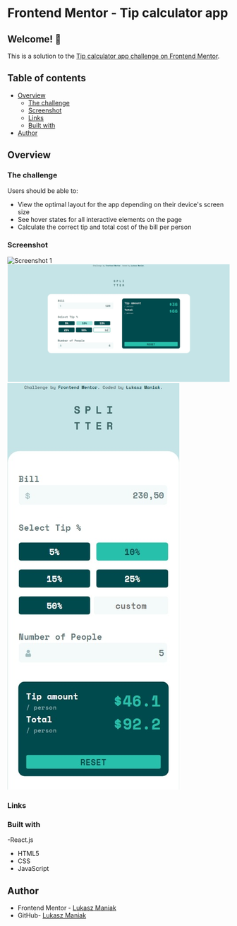 # Frontend Mentor - Tip calculator app

## Welcome! 👋

This is a solution to the [Tip calculator app challenge on Frontend Mentor](https://www.frontendmentor.io/challenges/tip-calculator-app-ugJNGbJUX).

## Table of contents

- [Overview](#overview)
  - [The challenge](#the-challenge)
  - [Screenshot](#screenshot)
  - [Links](#links)
  - [Built with](#built-with)
- [Author](#author)

## Overview

### The challenge

Users should be able to:

- View the optimal layout for the app depending on their device's screen size
- See hover states for all interactive elements on the page
- Calculate the correct tip and total cost of the bill per person

### Screenshot

![Screenshot 1](/screenshots/screen1.jp3g?raw=true "Screenshot 1")
![Screenshot 2](/screenshots/screen2.jpg?raw=true "Screenshot 2")
![Screenshot 3](/screenshots/screen3.jpeg?raw=true "Screenshot 3")

### Links

<!-- - Solution URL: [GitHub](https://github.com/Mejniak/Frontend-Mentor---Advice-generator-app) -->
<!-- - Live Site URL: [Netlify](https://advicegeneratorapp-lukas.netlify.app/) -->

### Built with

-React.js

- HTML5
- CSS
- JavaScript

## Author

- Frontend Mentor - [Lukasz Maniak](https://www.frontendmentor.io/profile/Mejniak)
- GitHub- [Lukasz Maniak](https://github.com/Mejniak)
